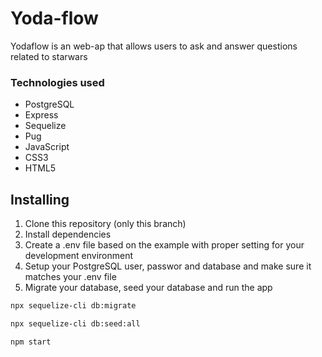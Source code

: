 # Yoda-flow

Yodaflow is an web-ap that allows users to ask and answer questions related to starwars

### Technologies used

* PostgreSQL
* Express
* Sequelize
* Pug
* JavaScript
* CSS3
* HTML5

## Installing
1. Clone this repository (only this branch)
2. Install dependencies
3. Create a .env file based on the example with proper setting for your development environment
4. Setup your PostgreSQL user, passwor and database and make sure it matches your .env file
5. Migrate your database, seed your database and run the app
```bash
npx sequelize-cli db:migrate
```

```bash
npx sequelize-cli db:seed:all
```

```bash
npm start
```
